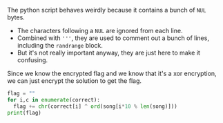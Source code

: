 The python script behaves weirdly because it contains a bunch of `NUL` bytes.
- The characters following a `NUL` are ignored from each line.
- Combined with `'''`, they are used to comment out a bunch of lines, including the `randrange` block.
- But it's not really important anyway, they are just here to make it confusing.

Since we know the encrypted flag and we know that it's a xor encryption, we can just encrypt the solution to get the flag.

```python
flag = ""
for i,c in enumerate(correct):
  flag += chr(correct[i] ^ ord(song[i*10 % len(song)]))
print(flag)
```
